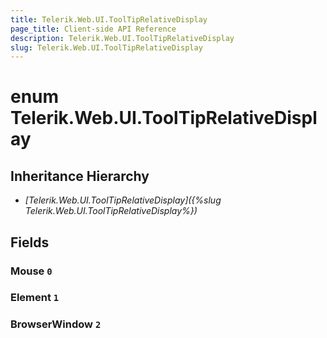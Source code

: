 ```yaml
---
title: Telerik.Web.UI.ToolTipRelativeDisplay
page_title: Client-side API Reference
description: Telerik.Web.UI.ToolTipRelativeDisplay
slug: Telerik.Web.UI.ToolTipRelativeDisplay
---
```


# enum Telerik.Web.UI.ToolTipRelativeDisplay

## Inheritance Hierarchy

* *[Telerik.Web.UI.ToolTipRelativeDisplay]({%slug Telerik.Web.UI.ToolTipRelativeDisplay%})*

## Fields

### Mouse `0`

### Element `1`

### BrowserWindow `2`


